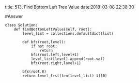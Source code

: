 title: 513. Find Bottom Left Tree Value
date:2018-03-08 22:38:30

#Answer
```python3
class Solution:
    def findBottomLeftValue(self, root):
        level_list = collections.defaultdict(list)
        
        def bfs(root,level):
            if not root:
                return
            bfs(root.left,level+1)
            level_list[level].append(root.val)
            bfs(root.right,level+1)
        
        bfs(root,0)
        return level_list[len(level_list)-1][0]

```